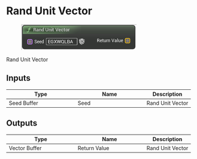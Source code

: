 # Rand Unit Vector

<div align="left" data-full-width="false">

<figure><img src="Rand_Unit_Vector.png" alt=""><figcaption></figcaption></figure>

</div>

Rand Unit Vector

## Inputs

<table>
<thead><tr><th width="170">Type</th><th width="170">Name</th><th>Description</th></tr></thead>
<tbody>
<tr><td>Seed Buffer</td><td>Seed</td><td>Rand Unit Vector</td></tr>
</tbody>
</table>

## Outputs

<table>
<thead><tr><th width="170">Type</th><th width="170">Name</th><th>Description</th></tr></thead>
<tbody>
<tr><td>Vector Buffer</td><td>Return Value</td><td>Rand Unit Vector</td></tr>
</tbody>
</table>
